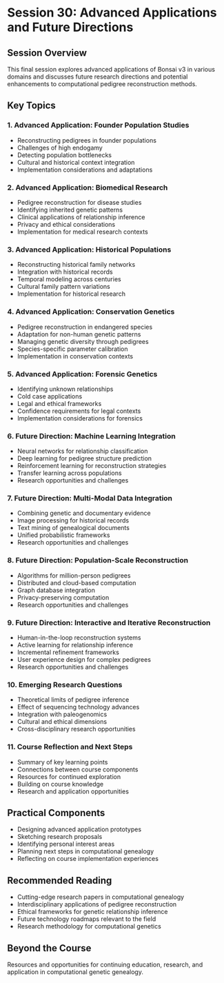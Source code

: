 # Session 30: Advanced Applications and Future Directions

## Session Overview
This final session explores advanced applications of Bonsai v3 in various domains and discusses future research directions and potential enhancements to computational pedigree reconstruction methods.

## Key Topics

### 1. Advanced Application: Founder Population Studies
- Reconstructing pedigrees in founder populations
- Challenges of high endogamy
- Detecting population bottlenecks
- Cultural and historical context integration
- Implementation considerations and adaptations

### 2. Advanced Application: Biomedical Research
- Pedigree reconstruction for disease studies
- Identifying inherited genetic patterns
- Clinical applications of relationship inference
- Privacy and ethical considerations
- Implementation for medical research contexts

### 3. Advanced Application: Historical Populations
- Reconstructing historical family networks
- Integration with historical records
- Temporal modeling across centuries
- Cultural family pattern variations
- Implementation for historical research

### 4. Advanced Application: Conservation Genetics
- Pedigree reconstruction in endangered species
- Adaptation for non-human genetic patterns
- Managing genetic diversity through pedigrees
- Species-specific parameter calibration
- Implementation in conservation contexts

### 5. Advanced Application: Forensic Genetics
- Identifying unknown relationships
- Cold case applications
- Legal and ethical frameworks
- Confidence requirements for legal contexts
- Implementation considerations for forensics

### 6. Future Direction: Machine Learning Integration
- Neural networks for relationship classification
- Deep learning for pedigree structure prediction
- Reinforcement learning for reconstruction strategies
- Transfer learning across populations
- Research opportunities and challenges

### 7. Future Direction: Multi-Modal Data Integration
- Combining genetic and documentary evidence
- Image processing for historical records
- Text mining of genealogical documents
- Unified probabilistic frameworks
- Research opportunities and challenges

### 8. Future Direction: Population-Scale Reconstruction
- Algorithms for million-person pedigrees
- Distributed and cloud-based computation
- Graph database integration
- Privacy-preserving computation
- Research opportunities and challenges

### 9. Future Direction: Interactive and Iterative Reconstruction
- Human-in-the-loop reconstruction systems
- Active learning for relationship inference
- Incremental refinement frameworks
- User experience design for complex pedigrees
- Research opportunities and challenges

### 10. Emerging Research Questions
- Theoretical limits of pedigree inference
- Effect of sequencing technology advances
- Integration with paleogenomics
- Cultural and ethical dimensions
- Cross-disciplinary research opportunities

### 11. Course Reflection and Next Steps
- Summary of key learning points
- Connections between course components
- Resources for continued exploration
- Building on course knowledge
- Research and application opportunities

## Practical Components
- Designing advanced application prototypes
- Sketching research proposals
- Identifying personal interest areas
- Planning next steps in computational genealogy
- Reflecting on course implementation experiences

## Recommended Reading
- Cutting-edge research papers in computational genealogy
- Interdisciplinary applications of pedigree reconstruction
- Ethical frameworks for genetic relationship inference
- Future technology roadmaps relevant to the field
- Research methodology for computational genetics

## Beyond the Course
Resources and opportunities for continuing education, research, and application in computational genetic genealogy.